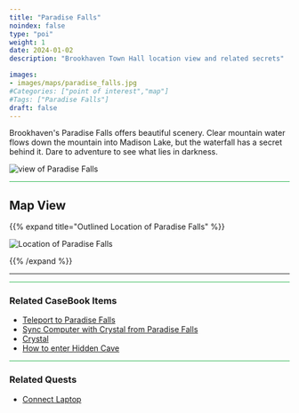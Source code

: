 ```yaml
---
title: "Paradise Falls"
noindex: false
type: "poi"
weight: 1
date: 2024-01-02
description: "Brookhaven Town Hall location view and related secrets"

images:
- images/maps/paradise_falls.jpg
#Categories: ["point of interest","map"]
#Tags: ["Paradise Falls"]
draft: false
--- 
```


Brookhaven's Paradise Falls offers beautiful scenery. Clear mountain water flows down the mountain into Madison Lake, but the waterfall has a secret behind it. Dare to adventure to see what lies in darkness.

![view of Paradise Falls](/images/maps/paradise_falls.jpg)


<hr style="background-color: #28b44c" size=8>

## Map View

{{% expand title="Outlined Location of Paradise Falls" %}}

![Location of Paradise Falls](/images/maps/paradise-falls.png)

{{% /expand %}}

---

<hr style="background-color: #28b44c" size=8>

### Related CaseBook Items

- [Teleport to Paradise Falls](/casebook/interesting/teleporting/#paradise-falls)
- [Sync Computer with Crystal from Paradise Falls](/casebook/computer/other/#sync-failed)
- [Crystal](/casebook/interesting/observations/#paradise-falls-crystal)
- [How to enter Hidden Cave](/casebook/interesting/hidden_valley_cave/#getting-to-secret-cave)

<hr style="background-color: #28b44c" size=8>

### Related Quests

- [Connect Laptop](/lore/tools/connect_laptop/)